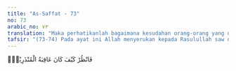 ```yaml
---
title: "As-Saffat - 73"
no: 73
arabic_no: ٧٣
translation: "Maka perhatikanlah bagaimana kesudahan orang-orang yang diberi peringatan itu,"
tafsir: "(73-74) Pada ayat ini Allah menyerukan kepada Rasulullah saw dan umatnya untuk memperhatikan nasib kaum-kaum yang mendustakan rasul-rasul itu. Bekas-bekas kehancuran mereka itu masih dapat disaksikan berupa peninggalan purbakala. Dengan memperhatikan sejarah umat dahulu, mereka akan memperoleh pelajaran untuk merenungkan peringatan-peringatan yang disampaikan oleh Nabi Muhammad saw.\n\nTidaklah semua orang yang berada dalam kaum itu mengingkari utusan Tuhan yang datang kepada mereka dan mengalami siksaan sebagai balasan terhadap keingkaran kaum itu. Tetapi di antara mereka terdapat hamba-hamba Allah yang beriman kepada-Nya dengan setulus hati beramal saleh, menaati segala perintah dan larangan-Nya. Mereka diselamatkan dari siksaan dan dianugerahi kebahagiaan dunia dan akhirat."
---
```


فَانْظُرْ كَيْفَ كَانَ عَاقِبَةُ الْمُنْذَرِيْنَۙ
